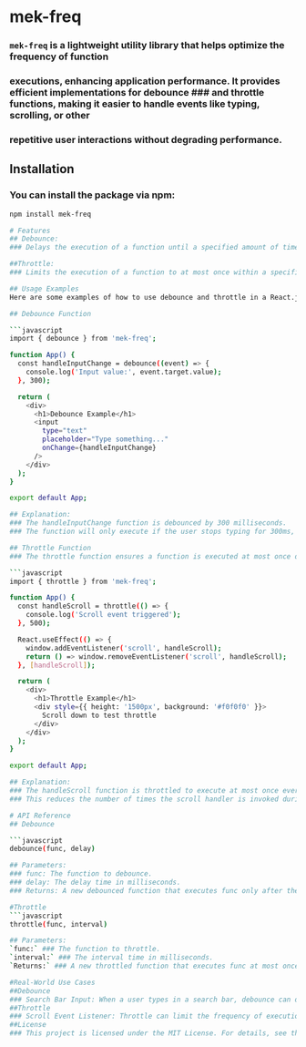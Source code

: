 # mek-freq
### `mek-freq` is a lightweight utility library that helps optimize the frequency of function 
### executions, enhancing application performance. It provides efficient implementations for debounce ### and throttle functions, making it easier to handle events like typing, scrolling, or other
### repetitive user interactions without degrading performance.

## Installation

### You can install the package via npm:

```bash
npm install mek-freq

# Features
## Debounce: 
### Delays the execution of a function until a specified amount of time has passed since the last ### event. Useful for scenarios like preventing an API call on every keystroke in a search input.

##Throttle: 
### Limits the execution of a function to at most once within a specified time interval. Ideal for ### scenarios like reducing the frequency of scroll or resize event listeners.

## Usage Examples
Here are some examples of how to use debounce and throttle in a React.js application:

## Debounce Function

```javascript
import { debounce } from 'mek-freq';

function App() {
  const handleInputChange = debounce((event) => {
    console.log('Input value:', event.target.value);
  }, 300);

  return (
    <div>
      <h1>Debounce Example</h1>
      <input
        type="text"
        placeholder="Type something..."
        onChange={handleInputChange}
      />
    </div>
  );
}

export default App;

## Explanation:
### The handleInputChange function is debounced by 300 milliseconds.
### The function will only execute if the user stops typing for 300ms, avoiding unnecessary frequent ### API calls.

## Throttle Function
### The throttle function ensures a function is executed at most once during a specified time interval.

```javascript 
import { throttle } from 'mek-freq';

function App() {
  const handleScroll = throttle(() => {
    console.log('Scroll event triggered');
  }, 500);

  React.useEffect(() => {
    window.addEventListener('scroll', handleScroll);
    return () => window.removeEventListener('scroll', handleScroll);
  }, [handleScroll]);

  return (
    <div>
      <h1>Throttle Example</h1>
      <div style={{ height: '1500px', background: '#f0f0f0' }}>
        Scroll down to test throttle
      </div>
    </div>
  );
}

export default App;

## Explanation:
### The handleScroll function is throttled to execute at most once every 500 milliseconds.
### This reduces the number of times the scroll handler is invoked during continuous scrolling, ### preventing performance bottlenecks.

# API Reference
## Debounce

```javascript
debounce(func, delay)

## Parameters:
### func: The function to debounce.
### delay: The delay time in milliseconds.
### Returns: A new debounced function that executes func only after the specified delay since the last invocation.

#Throttle
```javascript
throttle(func, interval)

## Parameters:
`func:` ### The function to throttle.
`interval:` ### The interval time in milliseconds.
`Returns:` ### A new throttled function that executes func at most once per interval.

#Real-World Use Cases
##Debounce
### Search Bar Input: When a user types in a search bar, debounce can delay triggering the search API ### call until the user pauses typing. This reduces redundant API calls and optimizes performance.
##Throttle
### Scroll Event Listener: Throttle can limit the frequency of executions for scroll-related ### calculations or re-renders, improving performance during continuous scrolling.
##License
### This project is licensed under the MIT License. For details, see the LICENSE file.